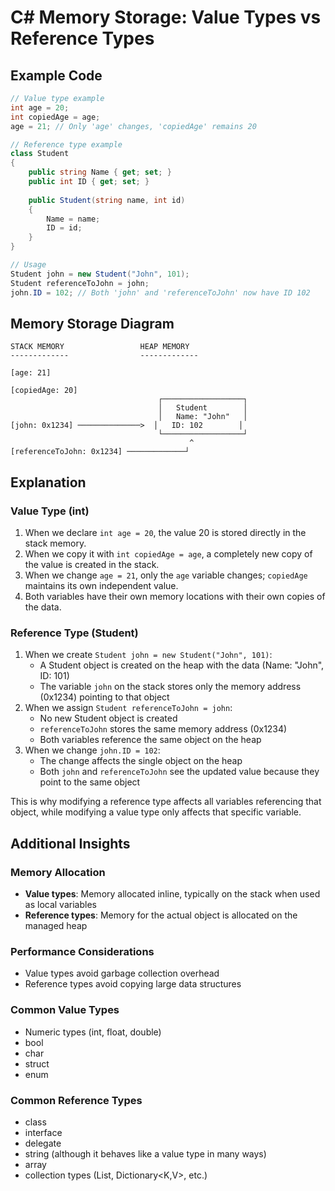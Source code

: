 # C# Memory Storage: Value Types vs Reference Types

## Example Code

```csharp
// Value type example
int age = 20;
int copiedAge = age;
age = 21; // Only 'age' changes, 'copiedAge' remains 20

// Reference type example
class Student 
{
    public string Name { get; set; }
    public int ID { get; set; }
    
    public Student(string name, int id)
    {
        Name = name;
        ID = id;
    }
}

// Usage
Student john = new Student("John", 101);
Student referenceToJohn = john;
john.ID = 102; // Both 'john' and 'referenceToJohn' now have ID 102
```

## Memory Storage Diagram

```
STACK MEMORY                 HEAP MEMORY
-------------                -------------
                           
[age: 21]                  
                           
[copiedAge: 20]            
                                 ┌──────────────────┐
                                 │   Student        │
                                 │   Name: "John"   │
[john: 0x1234] ──────────────>  │   ID: 102        │
                                 └──────────────────┘
                                        ^
[referenceToJohn: 0x1234] ─────────────┘
```

## Explanation

### Value Type (int)
1. When we declare `int age = 20`, the value 20 is stored directly in the stack memory.
2. When we copy it with `int copiedAge = age`, a completely new copy of the value is created in the stack.
3. When we change `age = 21`, only the `age` variable changes; `copiedAge` maintains its own independent value.
4. Both variables have their own memory locations with their own copies of the data.

### Reference Type (Student)
1. When we create `Student john = new Student("John", 101)`:
   - A Student object is created on the heap with the data (Name: "John", ID: 101)
   - The variable `john` on the stack stores only the memory address (0x1234) pointing to that object
2. When we assign `Student referenceToJohn = john`:
   - No new Student object is created
   - `referenceToJohn` stores the same memory address (0x1234)
   - Both variables reference the same object on the heap
3. When we change `john.ID = 102`:
   - The change affects the single object on the heap
   - Both `john` and `referenceToJohn` see the updated value because they point to the same object

This is why modifying a reference type affects all variables referencing that object, while modifying a value type only affects that specific variable.

## Additional Insights

### Memory Allocation
- **Value types**: Memory allocated inline, typically on the stack when used as local variables
- **Reference types**: Memory for the actual object is allocated on the managed heap

### Performance Considerations
- Value types avoid garbage collection overhead
- Reference types avoid copying large data structures

### Common Value Types
- Numeric types (int, float, double)
- bool
- char
- struct
- enum

### Common Reference Types
- class
- interface
- delegate
- string (although it behaves like a value type in many ways)
- array
- collection types (List<T>, Dictionary<K,V>, etc.)
